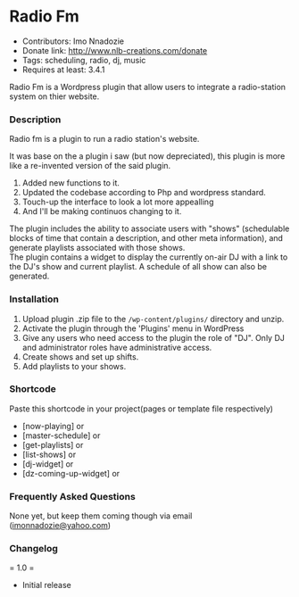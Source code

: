 # Radio Fm 

 - Contributors: Imo Nnadozie
 - Donate link: http://www.nlb-creations.com/donate
 - Tags: scheduling, radio, dj, music
 - Requires at least: 3.4.1

Radio Fm is a Wordpress plugin that allow users to integrate a radio-station system on thier website. 

### Description 

Radio fm is a plugin to run a radio station's website. 

It was base on the a plugin i saw (but now depreciated), this plugin is more like a re-invented version of the said plugin.

1. Added new functions to it.
2. Updated the codebase according to Php and wordpress standard.
3. Touch-up the interface to look a lot more appealling 
4. And I'll be making continuos changing to it.


The plugin includes the ability to associate users with "shows" (schedulable blocks of time that contain a description, and other meta information), and generate playlists associated with those shows.  
The plugin contains a widget to display the currently on-air DJ with a link to the DJ's show and current playlist.  A schedule of all show can also be generated.

### Installation 

1. Upload plugin .zip file to the `/wp-content/plugins/` directory and unzip.
2. Activate the plugin through the 'Plugins' menu in WordPress
3. Give any users who need access to the plugin the role of "DJ".  Only DJ and administrator roles have administrative access.
4. Create shows and set up shifts.
5. Add playlists to your shows.


### Shortcode
Paste this shortcode in your project(pages or template file respectively)

 - [now-playing] or <? echo do_shortcode('[now-playing]')?>
 - [master-schedule] or <? echo do_shortcode('[master-schedule]')?>
 - [get-playlists] or <? echo do_shortcode('[get-playlists]')?>
 - [list-shows] or <? echo do_shortcode('[list-shows]')?>
 - [dj-widget] or <? echo do_shortcode('[dj-widget]')?>
 - [dz-coming-up-widget] or <? echo do_shortcode('[dz-coming-up-widget]')?>


### Frequently Asked Questions
None yet, but keep them coming though via email (imonnadozie@yahoo.com)


### Changelog 

= 1.0 =
* Initial release  
